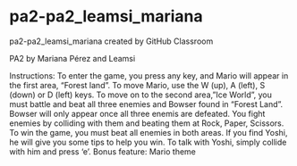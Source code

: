# pa2-pa2_leamsi_mariana
pa2-pa2_leamsi_mariana created by GitHub Classroom

PA2 by Mariana Pérez and Leamsi

Instructions:
To enter the game, you press any key, and Mario will appear in the first area, “Forest land”. 
To move Mario, use the W (up), A (left), S (down) or D (left) keys. 
To move on to the second area,”Ice World”,  you must battle and beat all three enemies and Bowser found in “Forest Land”. Bowser will only appear once all three enemis are defeated.
You fight enemies by colliding with them and beating them at Rock, Paper, Scissors. 
To win the game, you must beat all enemies in both areas. 
If you find Yoshi, he will give you some tips to help you win. To talk with Yoshi, simply collide with him and press ‘e’.
Bonus feature:
Mario theme
